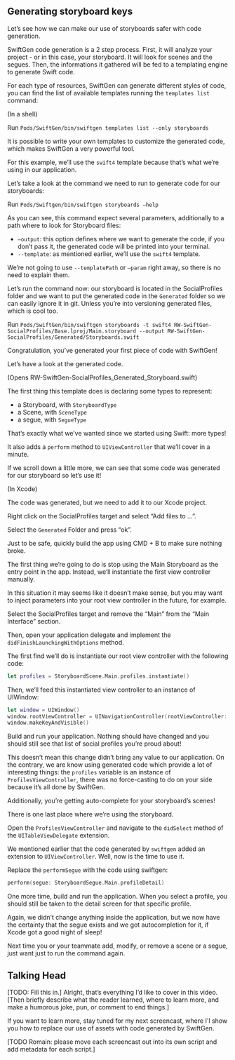 ## Generating storyboard keys
Let’s see how we can make our use of storyboards safer with code generation.

SwiftGen code generation is a 2 step process. First, it will analyze your project - or in this case, your storyboard. It will look for scenes and the segues. Then, the informations it gathered will be fed to a templating engine to generate Swift code.

For each type of resources, SwiftGen can generate different styles of code, you can find the list of available templates running the `templates list` command:

(In a shell)

Run `Pods/SwiftGen/bin/swiftgen templates list --only storyboards`

It is possible to write your own templates to customize the generated code, which makes SwiftGen a very powerful tool.

For this example, we’ll use the `swift4` template because that’s what we’re using in our application.

Let’s take a look at the command we need to run to generate code for our storyboards:

Run `Pods/Swiftgen/bin/swiftgen storyboards —help`

As you can see, this command expect several parameters, additionally to a path where to look for Storyboard files:

* `—output`: this option defines where we want to generate the code, if you don’t pass it, the generated code will be printed into your terminal.
* `--template`: as mentioned earlier, we’ll use the `swift4` template.

We’re not going to use `--templatePath` or `—param` right away, so there is no need to explain them.

Let’s run the command now: our storyboard is located in the SocialProfiles folder and we want to put the generated code in the `Generated` folder so we can easily ignore it in git. Unless you’re into versioning generated files, which is cool too.

Run `Pods/SwiftGen/bin/swiftgen storyboards -t swift4 RW-SwiftGen-SocialProfiles/Base.lproj/Main.storyboard --output RW-SwiftGen-SocialProfiles/Generated/Storyboards.swift`

Congratulation, you’ve generated your first piece of code with SwiftGen!

Let’s have a look at the generated code.

(Opens RW-SwiftGen-SocialProfiles_Generated_Storyboard.swift)

The first thing this template does is declaring some types to represent:
* a Storyboard, with `StoryboardType`
* a Scene, with `SceneType`
* a segue, with `SegueType`

That’s exactly what we’ve wanted since we started using Swift: more types!

It also adds a `perform` method to `UIViewController` that we’ll cover in a minute.

If we scroll down a little more, we can see that some code was generated for our storyboard so let’s use it!

(In Xcode)

The code was generated, but we need to add it to our Xcode project.

Right click on the SocialProfiles target and select “Add files to …”.

Select the `Generated` Folder and press “ok”.

Just to be safe, quickly build the app using CMD + B to make sure nothing broke.

The first thing we’re going to do is stop using the Main Storyboard as the entry point in the app. Instead, we’ll instantiate the first view controller manually.

In this situation it may seems like it doesn’t make sense, but you may want to inject parameters into your root view controller in the future, for example.

Select the SocialProfiles target and remove the “Main” from the “Main Interface” section.

Then, open your application delegate and implement the `didFinishLaunchingWithOptions` method.

The first find we’ll do is instantiate our root view controller with the following code:

```swift
let profiles = StoryboardScene.Main.profiles.instantiate()
```

Then, we’ll feed this instantiated view controller to an instance of UIWindow:

```swift
let window = UIWindow()
window.rootViewController = UINavigationController(rootViewController: profiles)
window.makeKeyAndVisible()
```

Build and run your application. Nothing should have changed and you should still see that list of social profiles you’re proud about!

This doesn’t mean this change didn’t bring any value to our application. On the contrary, we are know using generated code which provide a lot of interesting things: the `profiles` variable is an instance of `ProfilesViewController`, there was no force-casting to do on your side because it’s all done by SwiftGen.

Additionally, you’re getting auto-complete for your storyboard’s scenes!

There is one last place where we’re using the storyboard.

Open the `ProfilesViewController` and navigate to the `didSelect` method of the `UITableViewDelegate` extension.

We mentioned earlier that the code generated by `swiftgen` added an extension to `UIViewController`. Well, now is the time to use it.

Replace the `performSegue` with the code using swiftgen:

```swift
perform(segue: StoryboardSegue.Main.profileDetail)
```

One more time, build and run the application. When you select a profile, you should still be taken to the detail screen for that specific profile.

Again, we didn’t change anything inside the application, but we now have the certainty that the segue exists and we got autocompletion for it, if Xcode got a good night of sleep!

Next time you or your teammate add, modify, or remove a scene or a segue, just want just to run the command again.

## Talking Head

[TODO: Fill this in.] Alright, that’s everything I’d like to cover in this video. [Then briefly describe what the reader learned, where to learn more, and make a humorous joke, pun, or comment to end things.]

If you want to learn more, stay tuned for my next screencast, where I'l show you how to replace our use of assets with code generated by SwiftGen.

[TODO Romain: please move each screencast out into its own script and add metadata for each script.]
